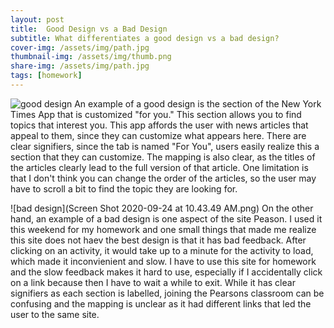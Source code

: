 ```yaml
---
layout: post
title:  Good Design vs a Bad Design
subtitle: What differentiates a good design vs a bad design?
cover-img: /assets/img/path.jpg
thumbnail-img: /assets/img/thumb.png
share-img: /assets/img/path.jpg
tags: [homework]
---
```

![good design](https://www.niemanlab.org/images/nytimes-for-you-3-wide.jpg) An example of a good design is the section of the New York Times App that is customized "for you." 
This section allows you to find topics that interest you. This app affords the user with news articles that appeal to them, since they can customize what appears here. 
There are clear signifiers, since the tab is named "For You", users easily realize this a section that they can customize. 
The mapping is also clear, as the titles of the articles clearly lead to the full version of that article.
One limitation is that I don't think you can change the order of the articles, so the user may have to scroll a bit to find the topic they are looking for. 


![bad design](Screen Shot 2020-09-24 at 10.43.49 AM.png) On the other hand, an example of a bad design is one aspect of the site Peason. 
I used it this weekend for my homework and one small things that made me realize this site does not haev the best design is that it has bad feedback. 
After clicking on an activity, it would take up to a minute for the activity to load, which made it inconvienient and slow. 
I have to use this site for homework and the slow feedback makes it hard to use, especially if I accidentally click on a link because then I have to wait a while to exit. 
While it has clear signifiers as each section is labelled, joining the Pearsons classroom can be confusing and the mapping is unclear as it had different links that led the user to the same site.  



